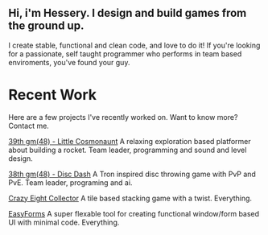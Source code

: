 ## Hi, i'm Hessery. I design and build games from the ground up.

I create stable, functional and clean code, and love to do it!
If you're looking for a passionate, self taught programmer who performs in team based enviroments, you've found your guy.

# Recent Work
Here are a few projects I've recently worked on. Want to know more? Contact me.

[39th gm(48) - Little Cosmonaunt](https://gm48.net/game/1971/little-cosmonaut)
A relaxing exploration based platformer about building a rocket.
Team leader, programming and sound and level design.

[38th gm(48) - Disc Dash](https://gm48.net/game/1855/disc-dash)
A Tron inspired disc throwing game with PvP and PvE.
Team leader, programing and ai.

[Crazy Eight Collector](https://oke-oku.itch.io/crazy-eight-collector)
A tile based stacking game with a twist.
Everything.

[EasyForms](https://marketplace.yoyogames.com/assets/10060/easyforms)
A super flexable tool for creating functional window/form based UI with minimal code.
Everything.

